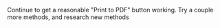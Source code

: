 Continue to get a reasonable "Print to PDF" button working.
Try a couple more methods, and research new methods
